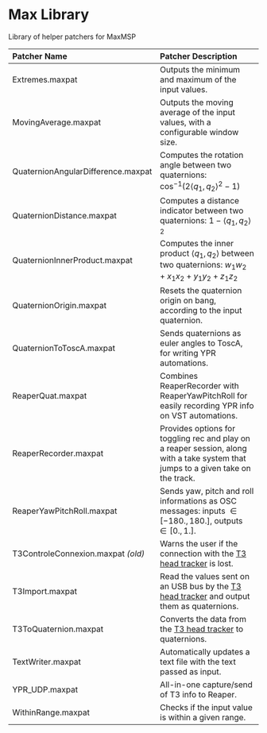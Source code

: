# Max Library

 Library of helper patchers for MaxMSP

|  Patcher Name | Patcher Description  |
| :------------ | :------------ |
| Extremes.maxpat  | Outputs the minimum and maximum of the input values.  |
| MovingAverage.maxpat  |  Outputs the moving average of the input values, with a configurable window size. |
| QuaternionAngularDifference.maxpat   | Computes the rotation angle between two quaternions: $\cos^{-1}(2\left \langle  q_1,q_2 \right \rangle^2 - 1)$|
|  QuaternionDistance.maxpat  | Computes a distance indicator between two quaternions:  $1 - \left \langle q_1,q_2 \right \rangle ^2$  |
|  QuaternionInnerProduct.maxpat  | Computes the inner product $\left \langle  q_1,q_2 \right \rangle$ between two quaternions: $w_1w_2 + x_1x_2 + y_1y_2 + z_1z_2$  |
|  QuaternionOrigin.maxpat  |  Resets the quaternion origin on bang, according to the input quaternion. |
|  QuaternionToToscA.maxpat  |  Sends quaternions as euler angles to ToscA, for writing YPR automations. |
|  ReaperQuat.maxpat|  Combines ReaperRecorder with ReaperYawPitchRoll for easily recording YPR info on VST automations.  |
|  ReaperRecorder.maxpat|  Provides options for toggling rec and play on a reaper session, along with a take system that jumps to a given take on the track.  |
|  ReaperYawPitchRoll.maxpat |  Sends yaw, pitch and roll informations as OSC messages: inputs $\in[-180.,180.]$, outputs $\in[0.,1.]$. |
|  T3ControleConnexion.maxpat *(old)* |  Warns the user if the connection with the [T3 head tracker](http://feichter-audio.com/produits/diffusion/t3/ "T3 head tracker") is lost.  |
|  T3Import.maxpat   | Read the values sent on an USB bus by the [T3 head tracker](http://feichter-audio.com/produits/diffusion/t3/ "T3 head tracker") and output them as quaternions. |
|  T3ToQuaternion.maxpat  |  Converts the data from the [T3 head tracker](http://feichter-audio.com/produits/diffusion/t3/ "T3 head tracker") to quaternions. |
|  TextWriter.maxpat  |  Automatically updates a text file with the text passed as input. |
|  YPR_UDP.maxpat  |  All-in-one capture/send of T3 info to Reaper. |
|  WithinRange.maxpat  |  Checks if the input value is within a given range. |
